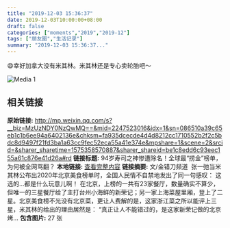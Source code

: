 ```yaml
---
title: "2019-12-03 15:36:37"
date: 2019-12-03T10:00:00+08:00
draft: false
categories: ["moments","2019","2019-12"]
tags: ["朋友圈","生活记录"]
summary: "2019-12-03 15:36:37..."
---
```


😄幸好加拿大没有米其林。米其林还是专心卖轮胎吧～

![Media 1](/Moments/photos/2019-12-03/201912031536370.jpg)

## 相关链接

**原始链接:** http://mp.weixin.qq.com/s?__biz=MzUzNDY0NzQwMQ==&mid=2247523016&idx=1&sn=086510a39c65eb1c1b6ee94a6402136e&chksm=fa935dcecde4d4d8212cc1710552b2f2c5bdc8d9497f21fd3ba1a63cc9fec52eca55a41e374e&mpshare=1&scene=2&srcid=&sharer_sharetime=1575358570887&sharer_shareid=be1c8edd6c93eec155a61c876e41d26a#rd
**链接标题:** 94岁寿司之神惨遭除名！全球最“捞金”榜单，为何被全网骂翻？
**本地链接:** [查看完整内容](/link_content/2019/12/2019-12-03/link_content/)
**链接摘要:** 文/金错刀频道  张一弛当米其林公布出2020年北京美食榜单时，全国人民情不自禁地发出了同一句感叹： 这选的...都是什么玩意儿啊！ 在北京，上榜的一共有23家餐厅，数量确实不算少，但唯一的三星餐厅给了主打台州小海鲜的新荣记；另一家上海菜屋里厢，登上了二星。北京美食榜不光没有北京菜，更让人费解的是，这家浙江菜之所以能评上三星，米其林的给出的理由居然是： “真正让人不能错过的，是这家新荣记做的北京烤...
**包含图片:** 27 张

